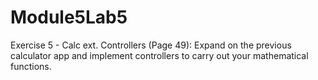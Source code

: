 # Module5Lab5

Exercise 5 - Calc ext. Controllers (Page 49):
Expand on the previous calculator app and implement controllers to carry out your mathematical functions.
